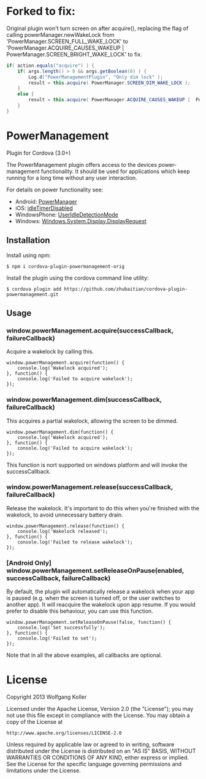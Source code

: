 # Forked to fix:
Original plugin won't turn screen on after acquire(), replacing the flag of calling powerManager.newWakeLock from 'PowerManager.SCREEN_FULL_WAKE_LOCK' to 'PowerManager.ACQUIRE_CAUSES_WAKEUP |  PowerManager.SCREEN_BRIGHT_WAKE_LOCK' to fix.

```java
if( action.equals("acquire") ) {
	if( args.length() > 0 && args.getBoolean(0) ) {
		Log.d("PowerManagementPlugin", "Only dim lock" );
		result = this.acquire( PowerManager.SCREEN_DIM_WAKE_LOCK );
	}
	else {
		result = this.acquire( PowerManager.ACQUIRE_CAUSES_WAKEUP |  PowerManager.SCREEN_BRIGHT_WAKE_LOCK );
	}
}
```

PowerManagement
===============
Plugin for Cordova (3.0+)

The PowerManagement plugin offers access to the devices power-management functionality.
It should be used for applications which keep running for a long time without any user interaction.

For details on power functionality see:

* Android: [PowerManager](http://developer.android.com/reference/android/os/PowerManager.html)
* iOS: [idleTimerDisabled](http://developer.apple.com/library/ios/documentation/UIKit/Reference/UIApplication_Class/Reference/Reference.html#//apple_ref/occ/instp/UIApplication/idleTimerDisabled)
* WindowsPhone: [UserIdleDetectionMode](http://msdn.microsoft.com/en-US/library/windowsphone/develop/microsoft.phone.shell.phoneapplicationservice.useridledetectionmode%28v=vs.105%29.aspx)
* Windows: [Windows.System.Display.DisplayRequest](https://msdn.microsoft.com/en-us/library/windows/apps/windows.system.display.displayrequest#methods)

Installation
---------
Install using npm:

`$ npm i cordova-plugin-powermanagement-orig`

Install the plugin using the cordova command line utility:

`$ cordova plugin add https://github.com/zhubaitian/cordova-plugin-powermanagement.git`

Usage
-----

### window.powerManagement.acquire(successCallback, failureCallback)
Acquire a wakelock by calling this.

	window.powerManagement.acquire(function() {
		console.log('Wakelock acquired');
	}, function() {
		console.log('Failed to acquire wakelock');
	});

### window.powerManagement.dim(successCallback, failureCallback)
This acquires a partial wakelock, allowing the screen to be dimmed.

	window.powerManagement.dim(function() {
		console.log('Wakelock acquired');
	}, function() {
		console.log('Failed to acquire wakelock');
	});

This function is nort supported on windows platform and will invoke the successCallback.

### window.powerManagement.release(successCallback, failureCallback)
Release the wakelock. It's important to do this when you're finished with the wakelock, to avoid unnecessary battery drain.

	window.powerManagement.release(function() {
		console.log('Wakelock released');
	}, function() {
		console.log('Failed to release wakelock');
	});

### [Android Only] window.powerManagement.setReleaseOnPause(enabled, successCallback, failureCallback)
By default, the plugin will automatically release a wakelock when your app is paused (e.g. when the screen is turned off, or the user switches to another app). It will reacquire the wakelock upon app resume. If you would prefer to disable this behaviour, you can use this function.

	window.powerManagement.setReleaseOnPause(false, function() {
		console.log('Set successfully');
	}, function() {
		console.log('Failed to set');
	});

Note that in all the above examples, all callbacks are optional.

License
=======
Copyright 2013 Wolfgang Koller

Licensed under the Apache License, Version 2.0 (the "License");
you may not use this file except in compliance with the License.
You may obtain a copy of the License at

    http://www.apache.org/licenses/LICENSE-2.0

Unless required by applicable law or agreed to in writing, software
distributed under the License is distributed on an "AS IS" BASIS,
WITHOUT WARRANTIES OR CONDITIONS OF ANY KIND, either express or implied.
See the License for the specific language governing permissions and
limitations under the License.
